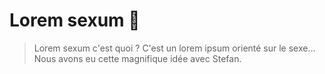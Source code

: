 # Lorem sexum 🍆

> Lorem sexum c'est quoi ? C'est un lorem ipsum orienté sur le sexe... Nous avons eu cette magnifique idée avec Stefan.

